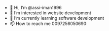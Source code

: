 - 👋 Hi, I’m @assi-iman1996
- 👀 I’m interested in website development
- 🌱 I’m currently learning software development 
- 📫 How to reach me 0097256050690
  
<!---
assi-iman1996/assi-iman1996 is a ✨ special ✨ repository because its `README.md` (this file) appears on your GitHub profile.
You can click the Preview link to take a look at your changes.
--->
